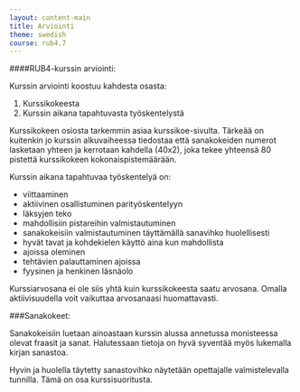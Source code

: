 ```yaml
---
layout: content-main
title: Arviointi
theme: swedish
course: rub4.7
---
```


####RUB4-kurssin arviointi:

Kurssin arviointi koostuu kahdesta osasta: 

1. Kurssikokeesta
2. Kurssin aikana tapahtuvasta työskentelystä

Kurssikokeen osiosta tarkemmin asiaa kurssikoe-sivulta. Tärkeää on kuitenkin jo kurssin alkuvaiheessa tiedostaa että 
sanakokeiden numerot lasketaan yhteen ja kerrotaan kahdella (40x2), joka tekee yhteensä 80 pistettä kurssikokeen 
kokonaispistemäärään.

Kurssin aikana tapahtuvaa työskentelyä on:

* viittaaminen
* aktiivinen osallistuminen parityöskentelyyn
* läksyjen teko
* mahdollisiin pistareihin valmistautuminen
* sanakokeisiin valmistautuminen täyttämällä sanavihko huolellisesti
* hyvät tavat ja kohdekielen käyttö aina kun mahdollista
* ajoissa oleminen
* tehtävien palauttaminen ajoissa
* fyysinen ja henkinen läsnäolo

Kurssiarvosana ei ole siis yhtä kuin kurssikokeesta saatu arvosana. Omalla aktiivisuudella voit vaikuttaa arvosanaasi 
huomattavasti.

###Sanakokeet:

Sanakokeisiin luetaan ainoastaan kurssin alussa annetussa monisteessa olevat fraasit ja sanat. Halutessaan tietoja on 
hyvä syventää myös lukemalla kirjan sanastoa.

Hyvin ja huolella täytetty sanastovihko näytetään opettajalle valmistelevalla tunnilla. Tämä on osa kurssisuoritusta.